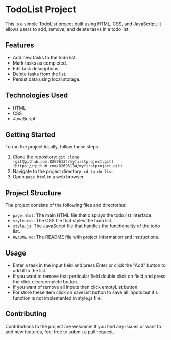 # TodoList Project

This is a simple TodoList project built using HTML, CSS, and JavaScript. It allows users to add, remove, and delete tasks in a todo list.

## Features

- Add new tasks to the todo list.
- Mark tasks as completed.
- Edit task descriptions.
- Delete tasks from the list.
- Persist data using local storage.

## Technologies Used

- HTML
- CSS
- JavaScript

## Getting Started

To run the project locally, follow these steps:

1. Clone the repository: `git clone [git@github.com:82696134/myfirstproject.git](https://github.com/82696134/myfirstproject.git)`
2. Navigate to the project directory: `cd to-do list`
3. Open `page.html` in a web browser.

## Project Structure

The project consists of the following files and directories:

- `page.html`: The main HTML file that displays the todo list interface.
- `style.css`: The CSS file that styles the todo list.
- `style.js`: The JavaScript file that handles the functionality of the todo list.
- `README.md`: The README file with project information and instructions.

## Usage

- Enter a task in the input field and press Enter or click the "Add" button to add it to the list.
- If you want to remove that perticular field double click on field and press the click clearcomplete button.
- If you want of remove all inputs then click emptyList button.
- For store these item click on saveList button to save all inputs but it's function is not implemented in style.js file.

## Contributing

Contributions to the project are welcome! If you find any issues or want to add new features, feel free to submit a pull request.
